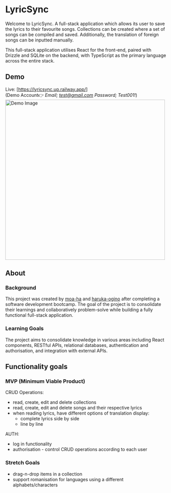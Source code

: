 # LyricSync

Welcome to LyricSync. A full-stack application which allows its user to save the lyrics to their favourite songs. Collections can be created where a set of songs can be compiled and saved. Additionally, the translation of foreign songs can be inputted manually.

This full-stack application utilises React for the front-end, paired with Drizzle and SQLite on the backend, with TypeScript as the primary language across the entire stack.

## Demo
Live: [https://lyricsync.up.railway.app/]<br>(Demo Account👉 <i>Email; test@gmail.com Password; Test001!</i>)<br>
<img src="https://i.giphy.com/media/v1.Y2lkPTc5MGI3NjExMDh1cTlxcjJkc3ZicGQwdHVwYjJ0cTFwMDNrMnNvbHN5ejJmZW9kMyZlcD12MV9pbnRlcm5hbF9naWZfYnlfaWQmY3Q9Zw/sSv5l2zDjvAcJVQMnB/giphy.gif" alt="Demo Image" style="width: 500px; height: auto;">

## About

### Background

This project was created by [moa-ha](https://github.com/moa-ha) and [haruka-ogino](https://github.com/haruka-ogino) after completing a software development bootcamp. The goal of the project is to consolidate their learnings and collaboratively problem-solve while building a fully functional full-stack application.

### Learning Goals

The project aims to consolidate knowledge in various areas including React components, RESTful APIs, relational databases, authentication and authorisation, and integration with external APIs.

## Functionality goals

### MVP (Minimum Viable Product)

CRUD Operations:
* read, create, edit and delete collections
* read, create, edit and delete songs and their respective lyrics
* when reading lyrics, have different options of translation display:
    - complete lyrics side by side
    - line by line

AUTH:
* log in functionality
* authorisation - control CRUD operations according to each user



### Stretch Goals

* drag-n-drop items in a collection
* support romanisation for languages using a different alphabets/characters
